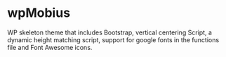 # wpMobius
WP skeleton theme that includes Bootstrap, vertical centering Script, a dynamic height matching script, support for google fonts in the functions file and Font Awesome icons.
